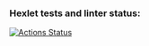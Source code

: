 ### Hexlet tests and linter status:
[![Actions Status](https://github.com/RuslanSalakhiev/frontend-project-lvl1/workflows/hexlet-check/badge.svg)](https://github.com/RuslanSalakhiev/frontend-project-lvl1/actions)